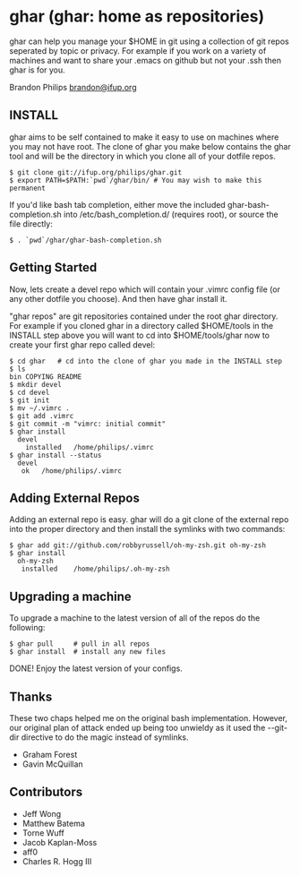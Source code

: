ghar (ghar: home as repositories)
=================================

ghar can help you manage your $HOME in git using a collection of git repos
seperated by topic or privacy. For example if you work on a variety of
machines and want to share your .emacs on github but not your .ssh then ghar
is for you.

Brandon Philips <brandon@ifup.org>

INSTALL
-------

ghar aims to be self contained to make it easy to use on machines where you
may not have root. The clone of ghar you make below contains the ghar tool and
will be the directory in which you clone all of your dotfile repos.

    $ git clone git://ifup.org/philips/ghar.git
    $ export PATH=$PATH:`pwd`/ghar/bin/ # You may wish to make this permanent

If you'd like bash tab completion, either move the included
ghar-bash-completion.sh into /etc/bash\_completion.d/ (requires root),
or source the file directly:

    $ . `pwd`/ghar/ghar-bash-completion.sh

Getting Started
---------------

Now, lets create a devel repo which will contain your .vimrc config file (or
any other dotfile you choose). And then have ghar install it.

"ghar repos" are git repositories contained under the root ghar directory. For
example if you cloned ghar in a directory called $HOME/tools in the INSTALL
step above you will want to cd into $HOME/tools/ghar now to create your first
ghar repo called devel:

    $ cd ghar	# cd into the clone of ghar you made in the INSTALL step
    $ ls
    bin COPYING README
    $ mkdir devel
    $ cd devel
    $ git init
    $ mv ~/.vimrc .
    $ git add .vimrc
    $ git commit -m "vimrc: initial commit"
    $ ghar install
      devel
        installed	/home/philips/.vimrc
    $ ghar install --status
      devel
       ok	/home/philips/.vimrc

Adding External Repos
---------------------

Adding an external repo is easy. ghar will do a git clone of the external repo
into the proper directory and then install the symlinks with two commands:

    $ ghar add git://github.com/robbyrussell/oh-my-zsh.git oh-my-zsh
    $ ghar install
      oh-my-zsh
       installed	/home/philips/.oh-my-zsh

Upgrading a machine
-------------------

To upgrade a machine to the latest version of all of the repos do the
following:

    $ ghar pull		# pull in all repos
    $ ghar install	# install any new files

DONE! Enjoy the latest version of your configs.

Thanks
------
These two chaps helped me on the original bash implementation. However,
our original plan of attack ended up being too unwieldy as it used the
--git-dir directive to do the magic instead of symlinks.

- Graham Forest
- Gavin McQuillan

Contributors
------------
- Jeff Wong
- Matthew Batema
- Torne Wuff
- Jacob Kaplan-Moss
- aff0
- Charles R. Hogg III
